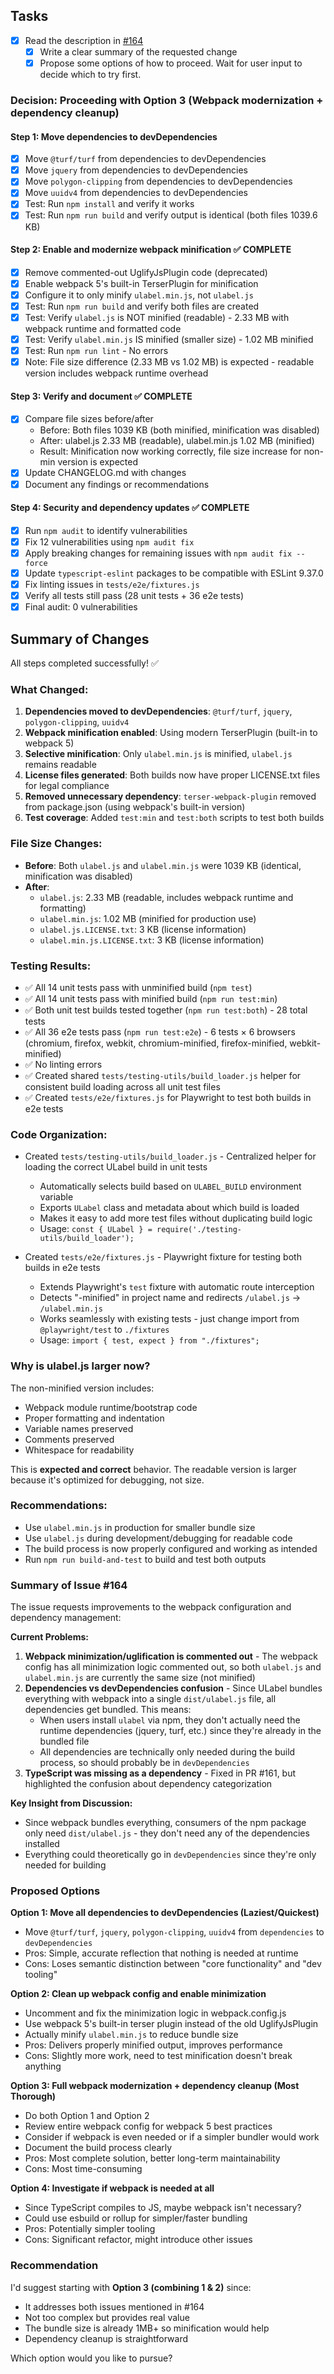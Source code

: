 ## Tasks
- [x] Read the description in [#164](https://github.com/SenteraLLC/ulabel/issues/164)
  - [x] Write a clear summary of the requested change
  - [x] Propose some options of how to proceed. Wait for user input to decide which to try first.

### Decision: Proceeding with Option 3 (Webpack modernization + dependency cleanup)

#### Step 1: Move dependencies to devDependencies
- [x] Move `@turf/turf` from dependencies to devDependencies
- [x] Move `jquery` from dependencies to devDependencies
- [x] Move `polygon-clipping` from dependencies to devDependencies
- [x] Move `uuidv4` from dependencies to devDependencies
- [x] Test: Run `npm install` and verify it works
- [x] Test: Run `npm run build` and verify output is identical (both files 1039.6 KB)

#### Step 2: Enable and modernize webpack minification ✅ COMPLETE
- [x] Remove commented-out UglifyJsPlugin code (deprecated)
- [x] Enable webpack 5's built-in TerserPlugin for minification  
- [x] Configure it to only minify `ulabel.min.js`, not `ulabel.js`
- [x] Test: Run `npm run build` and verify both files are created
- [x] Test: Verify `ulabel.js` is NOT minified (readable) - 2.33 MB with webpack runtime and formatted code
- [x] Test: Verify `ulabel.min.js` IS minified (smaller size) - 1.02 MB minified
- [x] Test: Run `npm run lint` - No errors
- [x] Note: File size difference (2.33 MB vs 1.02 MB) is expected - readable version includes webpack runtime overhead

#### Step 3: Verify and document ✅ COMPLETE
- [x] Compare file sizes before/after
  - Before: Both files 1039 KB (both minified, minification was disabled)
  - After: ulabel.js 2.33 MB (readable), ulabel.min.js 1.02 MB (minified)
  - Result: Minification now working correctly, file size increase for non-min version is expected
- [x] Update CHANGELOG.md with changes
- [x] Document any findings or recommendations

#### Step 4: Security and dependency updates ✅ COMPLETE
- [x] Run `npm audit` to identify vulnerabilities
- [x] Fix 12 vulnerabilities using `npm audit fix`
- [x] Apply breaking changes for remaining issues with `npm audit fix --force`
- [x] Update `typescript-eslint` packages to be compatible with ESLint 9.37.0
- [x] Fix linting issues in `tests/e2e/fixtures.js`
- [x] Verify all tests still pass (28 unit tests + 36 e2e tests)
- [x] Final audit: 0 vulnerabilities

## Summary of Changes

All steps completed successfully! ✅

### What Changed:
1. **Dependencies moved to devDependencies**: `@turf/turf`, `jquery`, `polygon-clipping`, `uuidv4`
2. **Webpack minification enabled**: Using modern TerserPlugin (built-in to webpack 5)
3. **Selective minification**: Only `ulabel.min.js` is minified, `ulabel.js` remains readable
4. **License files generated**: Both builds now have proper LICENSE.txt files for legal compliance
5. **Removed unnecessary dependency**: `terser-webpack-plugin` removed from package.json (using webpack's built-in version)
6. **Test coverage**: Added `test:min` and `test:both` scripts to test both builds

### File Size Changes:
- **Before**: Both `ulabel.js` and `ulabel.min.js` were 1039 KB (identical, minification was disabled)
- **After**: 
  - `ulabel.js`: 2.33 MB (readable, includes webpack runtime and formatting)
  - `ulabel.min.js`: 1.02 MB (minified for production use)
  - `ulabel.js.LICENSE.txt`: 3 KB (license information)
  - `ulabel.min.js.LICENSE.txt`: 3 KB (license information)

### Testing Results:
- ✅ All 14 unit tests pass with unminified build (`npm test`)
- ✅ All 14 unit tests pass with minified build (`npm run test:min`)
- ✅ Both unit test builds tested together (`npm run test:both`) - 28 total tests
- ✅ All 36 e2e tests pass (`npm run test:e2e`) - 6 tests × 6 browsers (chromium, firefox, webkit, chromium-minified, firefox-minified, webkit-minified)
- ✅ No linting errors
- ✅ Created shared `tests/testing-utils/build_loader.js` helper for consistent build loading across all unit test files
- ✅ Created `tests/e2e/fixtures.js` for Playwright to test both builds in e2e tests

### Code Organization:
- Created `tests/testing-utils/build_loader.js` - Centralized helper for loading the correct ULabel build in unit tests
  - Automatically selects build based on `ULABEL_BUILD` environment variable
  - Exports `ULabel` class and metadata about which build is loaded
  - Makes it easy to add more test files without duplicating build logic
  - Usage: `const { ULabel } = require('./testing-utils/build_loader');`

- Created `tests/e2e/fixtures.js` - Playwright fixture for testing both builds in e2e tests
  - Extends Playwright's `test` fixture with automatic route interception
  - Detects "-minified" in project name and redirects `/ulabel.js` → `/ulabel.min.js`
  - Works seamlessly with existing tests - just change import from `@playwright/test` to `./fixtures`
  - Usage: `import { test, expect } from "./fixtures";`

### Why is ulabel.js larger now?
The non-minified version includes:
- Webpack module runtime/bootstrap code
- Proper formatting and indentation
- Variable names preserved
- Comments preserved
- Whitespace for readability

This is **expected and correct** behavior. The readable version is larger because it's optimized for debugging, not size.

### Recommendations:
- Use `ulabel.min.js` in production for smaller bundle size
- Use `ulabel.js` during development/debugging for readable code
- The build process is now properly configured and working as intended
- Run `npm run build-and-test` to build and test both outputs

### Summary of Issue #164

The issue requests improvements to the webpack configuration and dependency management:

**Current Problems:**
1. **Webpack minimization/uglification is commented out** - The webpack config has all minimization logic commented out, so both `ulabel.js` and `ulabel.min.js` are currently the same size (not minified)
2. **Dependencies vs devDependencies confusion** - Since ULabel bundles everything with webpack into a single `dist/ulabel.js` file, all dependencies get bundled. This means:
   - When users install `ulabel` via npm, they don't actually need the runtime dependencies (jquery, turf, etc.) since they're already in the bundled file
   - All dependencies are technically only needed during the build process, so should probably be in `devDependencies`
3. **TypeScript was missing as a dependency** - Fixed in PR #161, but highlighted the confusion about dependency categorization

**Key Insight from Discussion:**
- Since webpack bundles everything, consumers of the npm package only need `dist/ulabel.js` - they don't need any of the dependencies installed
- Everything could theoretically go in `devDependencies` since they're only needed for building

### Proposed Options

**Option 1: Move all dependencies to devDependencies (Laziest/Quickest)**
- Move `@turf/turf`, `jquery`, `polygon-clipping`, `uuidv4` from `dependencies` to `devDependencies`
- Pros: Simple, accurate reflection that nothing is needed at runtime
- Cons: Loses semantic distinction between "core functionality" and "dev tooling"

**Option 2: Clean up webpack config and enable minimization**
- Uncomment and fix the minimization logic in webpack.config.js
- Use webpack 5's built-in terser plugin instead of the old UglifyJsPlugin
- Actually minify `ulabel.min.js` to reduce bundle size
- Pros: Delivers properly minified output, improves performance
- Cons: Slightly more work, need to test minification doesn't break anything

**Option 3: Full webpack modernization + dependency cleanup (Most Thorough)**
- Do both Option 1 and Option 2
- Review entire webpack config for webpack 5 best practices
- Consider if webpack is even needed or if a simpler bundler would work
- Document the build process clearly
- Pros: Most complete solution, better long-term maintainability
- Cons: Most time-consuming

**Option 4: Investigate if webpack is needed at all**
- Since TypeScript compiles to JS, maybe webpack isn't necessary?
- Could use esbuild or rollup for simpler/faster bundling
- Pros: Potentially simpler tooling
- Cons: Significant refactor, might introduce other issues

### Recommendation
I'd suggest starting with **Option 3 (combining 1 & 2)** since:
- It addresses both issues mentioned in #164
- Not too complex but provides real value
- The bundle size is already 1MB+ so minification would help
- Dependency cleanup is straightforward

Which option would you like to pursue?

